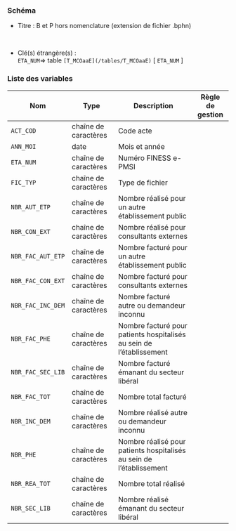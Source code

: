 ### Schéma


- Titre : B et P hors nomenclature (extension de fichier .bphn)
<br />



- Clé(s) étrangère(s) : <br />
`ETA_NUM`=> table `[T_MCOaaE](/tables/T_MCOaaE)` [ `ETA_NUM` ]<br />

 
### Liste des variables

Nom | Type | Description | Règle de gestion
-|-|-|-
`ACT_COD`| chaîne de caractères |Code acte||
`ANN_MOI`| date |Mois et année||
`ETA_NUM`| chaîne de caractères |Numéro FINESS e-PMSI||
`FIC_TYP`| chaîne de caractères |Type de fichier||
`NBR_AUT_ETP`| chaîne de caractères |Nombre réalisé pour un autre établissement public||
`NBR_CON_EXT`| chaîne de caractères |Nombre réalisé pour consultants externes||
`NBR_FAC_AUT_ETP`| chaîne de caractères |Nombre facturé pour un autre établissement public||
`NBR_FAC_CON_EXT`| chaîne de caractères |Nombre facturé pour consultants externes||
`NBR_FAC_INC_DEM`| chaîne de caractères |Nombre facturé autre ou demandeur inconnu||
`NBR_FAC_PHE`| chaîne de caractères |Nombre facturé pour patients hospitalisés au sein de l’établissement||
`NBR_FAC_SEC_LIB`| chaîne de caractères |Nombre facturé  émanant du secteur libéral||
`NBR_FAC_TOT`| chaîne de caractères |Nombre total facturé||
`NBR_INC_DEM`| chaîne de caractères |Nombre réalisé autre ou demandeur inconnu||
`NBR_PHE`| chaîne de caractères |Nombre réalisé pour  patients hospitalisés au sein de l’établissement||
`NBR_REA_TOT`| chaîne de caractères |Nombre total réalisé||
`NBR_SEC_LIB`| chaîne de caractères |Nombre réalisé émanant du secteur libéral||